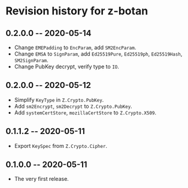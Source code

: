 # Revision history for z-botan

## 0.2.0.0  -- 2020-05-14

* Change `EMEPadding` to `EncParam`, add `SM2EncParam`.
* Change `EMSA` to `SignParam`, add `Ed25519Pure`, `Ed25519ph`, `Ed25519Hash`, `SM2SignParam`.
* Change PubKey decrypt, verify type to `IO`. 

## 0.2.0.0  -- 2020-05-12

* Simplify `KeyType` in `Z.Crypto.PubKey`.
* Add `sm2Encrypt`, `sm2Decrypt` to `Z.Crypto.PubKey`.
* Add `systemCertStore`, `mozillaCertStore` to `Z.Crypto.X509`.

## 0.1.1.2  -- 2020-05-11

* Export `KeySpec` from `Z.Crypto.Cipher`.

## 0.1.0.0  -- 2020-05-11

* The very first release.
